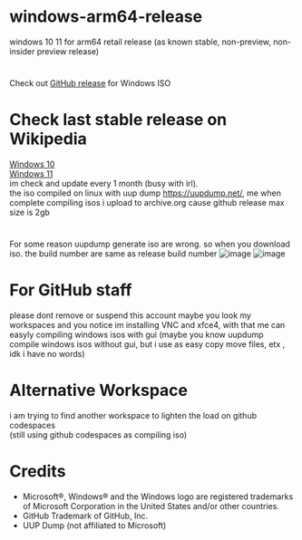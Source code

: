 # windows-arm64-release

windows 10 11 for arm64 retail release (as known stable, non-preview, non-insider preview release)
#
Check out [GitHub release](https://github.com/TukangM/Windows10-11-iso/releases) for Windows ISO
# Check last stable release on Wikipedia
[Windows 10](https://en.wikipedia.org/wiki/Windows_10)<br />
[Windows 11](https://en.wikipedia.org/wiki/Windows_11)<br />
im check and update every 1 month (busy with irl).<br />
the iso compiled on linux with uup dump https://uupdump.net/, me when complete compiling isos i upload to archive.org cause github release max size is 2gb
#
For some reason uupdump generate iso are wrong. so when you download iso. the build number are same as release build number
![image](https://user-images.githubusercontent.com/91467886/209638542-6c0f5e28-4fb6-44e3-b3a4-23861b5046bf.png) ![image](https://user-images.githubusercontent.com/91467886/209638587-3a9a8b1a-2be6-4274-969d-e4bc44ad2db5.png)


#

# For GitHub staff
please dont remove or suspend this account maybe you look my workspaces and you notice im installing VNC and xfce4, with that me can easyly compiling windows isos with gui (maybe you know uupdump compile windows isos without gui, but i use as easy copy move files, etx , idk i have no words)

# Alternative Workspace
i am trying to find another workspace to lighten the load on github codespaces<br />
(still using github codespaces as compiling iso)

# Credits
 - Microsoft®, Windows® and the Windows logo are registered trademarks of Microsoft Corporation in the United States and/or other countries.
 - GitHub Trademark of GitHub, Inc.
 - UUP Dump (not affiliated to Microsoft)
